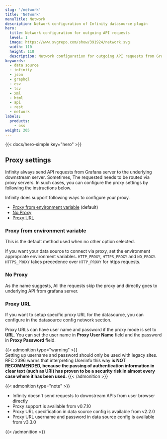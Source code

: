 ```yaml
---
slug: '/network'
title: 'Network'
menuTitle: Network
description: Network configuration of Infinity datasource plugin
hero:
  title: Network configuration for outgoing API requests
  level: 1
  image: https://www.svgrepo.com/show/391924/network.svg
  width: 110
  height: 110
  description: Network configuration for outgoing API requests from Grafana Infinity data source plugin
keywords:
  - data source
  - infinity
  - json
  - graphql
  - csv
  - tsv
  - xml
  - html
  - api
  - rest
  - network
labels:
  products:
    - oss
weight: 205
---
```


<!-- markdownlint-configure-file { "MD013": false, "MD033": false, "MD025": false, "MD034": false } -->

{{< docs/hero-simple key="hero" >}}

## Proxy settings

Infinity always send API requests from Grafana server to the underlying downstream server. Sometimes, The requested needs to be routed via proxy servers. In such cases, you can configure the proxy settings by following the instructions below.

Infinity does support following ways to configure your proxy.

- [Proxy from environment variable](#proxy-from-environment-variable) (default)
- [No Proxy](#no-proxy)
- [Proxy URL](#proxy-url)

### Proxy from environment variable

This is the default method used when no other option selected.

If you want your data source to connect via proxy, set the environment appropriate environment variables. `HTTP_PROXY`, `HTTPS_PROXY` and `NO_PROXY`. `HTTPS_PROXY` takes precedence over `HTTP_PROXY` for https requests.

### No Proxy

As the name suggests, All the requests skip the proxy and directly goes to underlying API from grafana server.

### Proxy URL

If you want to setup specific proxy URL for the datasource, you can configure in the datasource config network section.

Proxy URLs can have user name and password if the proxy mode is set to **URL**. You can set the user name in **Proxy User Name** field and the password in **Proxy Password** field.

{{< admonition type="warning" >}}
<br/>Setting up username and password should only be used with legacy sites. RFC 2396 warns that interpreting Userinfo this way <b>is NOT RECOMMENDED, because the passing of authentication information in clear text (such as URI) has proven to be a security risk in almost every case where it has been used.</b>
{{< /admonition >}}

{{< admonition type="note" >}}

- Infinity doesn't send requests to downstream APIs from user browser directly
- Proxy support is available from v0.7.10
- Proxy URL specification in data source config is available from v2.2.0
- Proxy URL username and password in data source config is available from v3.3.0

{{< /admonition >}}
